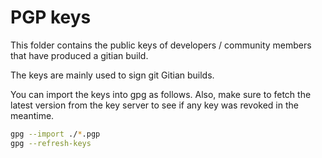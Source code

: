PGP keys
========

This folder contains the public keys of developers / community members that
have produced a gitian build.

The keys are mainly used to sign git Gitian builds.

You can import the keys into gpg as follows. Also, make sure to fetch the
latest version from the key server to see if any key was revoked in the
meantime.

```sh
gpg --import ./*.pgp
gpg --refresh-keys
```
